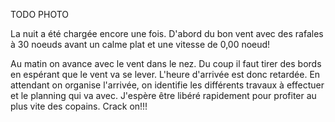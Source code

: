 TODO PHOTO

La nuit a été chargée encore une fois. D'abord du bon vent avec des rafales à 30 noeuds avant un calme plat et une vitesse de 0,00 noeud!

Au matin on avance avec le vent dans le nez. Du coup il faut tirer des bords en espérant que le vent va se lever. L'heure d'arrivée est donc retardée. En attendant on organise l'arrivée, on identifie les différents travaux à effectuer et le planning qui va avec. J'espère être libéré rapidement pour profiter au plus vite des copains. Crack on!!!

